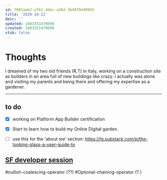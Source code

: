 ```yaml
---
id: 7081aeb2-efb1-4dec-a36d-3b48f9e99945
title: '2020-10-22'
desc: ''
updated: 1603351470690
created: 1603351470690
stub: false
---
```


# Thoughts
I dreamed of my two old friends (R,T) in Italy, working on a construction site as builders in an area full of new buildings like crazy. I actually was alone and visiting my parents and being there and offering my expertise as a gardener.

---

## to do
- [x] working on Platform App Builder certification
- [x] Start to learn how to build my Online Digital garden.
- [ ] use this for the 'about me' section: https://lg.substack.com/p/the-looking-glass-a-user-guide-to


## [SF developer session](https://www.youtube.com/watch?v=VMmd9yPZ63c)
 #nullish-coalescing-operator (??) 
 #Optional-chaining-operator (?.)
